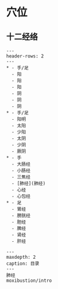 # 穴位

## 十二经络

```{list-table} 十二经汇总
---
header-rows: 2
---
* - 手/足
  - 阳
  - 阳
  - 阳
  - 阴
  - 阴
  - 阴
* - 手/足
  - 阳明
  - 太阳
  - 少阳
  - 太阴
  - 少阴
  - 厥阴
* - 手
  - 大肠经
  - 小肠经
  - 三焦经
  - [肺经](肺经)
  - 心经
  - 心包经
* - 足
  - 胃经
  - 膀胱经
  - 胆经
  - 脾经
  - 肾经
  - 肝经
```

```{toctree}
---
maxdepth: 2
caption: 目录
---
肺经
moxibustion/intro
```
